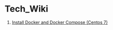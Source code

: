 # Tech_Wiki

1. [Install Docker and Docker Compose (Centos 7)](https://github.com/nakamura41/Tech_Wiki/wiki/Install-Docker-and-Docker-Compose-(Centos-7))

